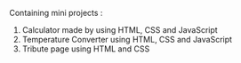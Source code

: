 Containing mini projects :
1. Calculator made by using HTML, CSS and JavaScript
2. Temperature Converter using HTML, CSS and JavaScript
3. Tribute page using HTML and CSS
